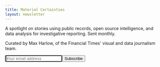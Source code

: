 ```yaml
---
title: Material Certainties
layout: newsletter
---
```


A spotlight on stories using public records, open source intelligence, and data analysis for investigative reporting. Sent monthly.

Curated by Max Harlow, of the Financial Times' visual and data journalism team.

<form>
<input type="email" autofocus placeholder="Your email address"/><button>Subscribe</button>
<span></span>
</form>
<script src="/newsletter.js"></script>
